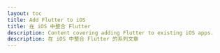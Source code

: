 ```yaml
---
layout: toc
title: Add Flutter to iOS
title: 在 iOS 中整合 Flutter
description: Content covering adding Flutter to existing iOS apps.
description: 在 iOS 中整合 Flutter 的系列文章
---
```

